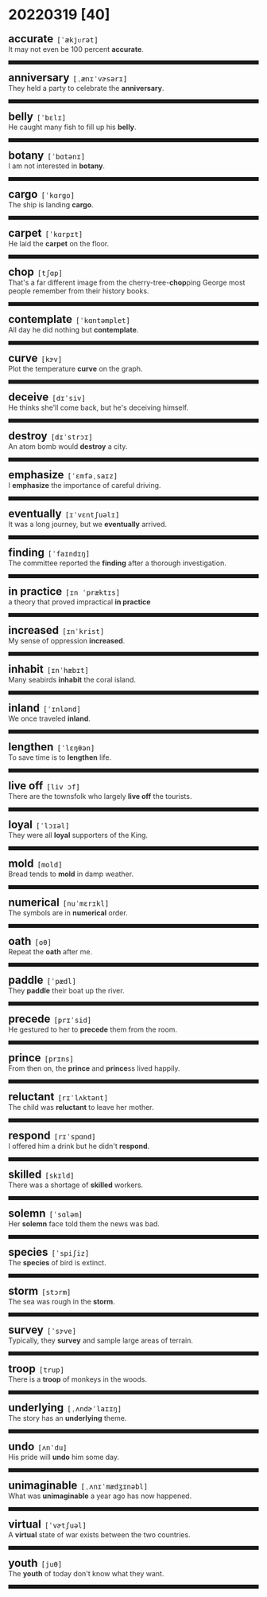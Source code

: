 <style>
/*不显示details的三角符号*/
details > summary::marker {
    display: none;
    content: none;
}
/*去掉外边框*/
details summary{
    outline:none;
    cursor:pointer;/*鼠标放上去之后变成手型*/
}
/*去掉前面默认的小黑三角*/
details summary::-webkit-details-marker{
    display:none; 
}
</style>
# 20220319 [40]  

<div style="display: flex;align-items: baseline;">
    <h2 style="margin-bottom: 0;margin-top: 0">accurate</h2>
    <p style="padding:0 .5em; margin: 0;font-family: monospace;">[ˈækjᴜrət]</p>
    <p class="interpretation_23622" style="display:none ;padding:0 .5em; margin: 0; white-space: nowrap;overflow: hidden;text-overflow: ellipsis;">adj. 精确的；无误的</p>
</div>
<details class="details_23622">
    <summary style="color: #303030;">It may not even be 100 percent <strong>accurate</strong>.</summary>
    它甚至可能不是百分之百准确的。
</details>
<hr style="padding-bottom: 0.5em;" />


<div style="display: flex;align-items: baseline;">
    <h2 style="margin-bottom: 0;margin-top: 0">anniversary</h2>
    <p style="padding:0 .5em; margin: 0;font-family: monospace;">[ˌænɪˈvɚsərɪ]</p>
    <p class="interpretation_23622" style="display:none ;padding:0 .5em; margin: 0; white-space: nowrap;overflow: hidden;text-overflow: ellipsis;">n. 周年纪念日</p>
</div>
<details class="details_23622">
    <summary style="color: #303030;">They held a party to celebrate the <strong>anniversary</strong>.</summary>
    为了庆祝周年纪念他们举办了一个宴会。
</details>
<hr style="padding-bottom: 0.5em;" />


<div style="display: flex;align-items: baseline;">
    <h2 style="margin-bottom: 0;margin-top: 0">belly</h2>
    <p style="padding:0 .5em; margin: 0;font-family: monospace;">[ˈbɛlɪ]</p>
    <p class="interpretation_23622" style="display:none ;padding:0 .5em; margin: 0; white-space: nowrap;overflow: hidden;text-overflow: ellipsis;">n. 腹部；肚子</p>
</div>
<details class="details_23622">
    <summary style="color: #303030;">He caught many fish to fill up his <strong>belly</strong>.</summary>
    他捉了很多鱼，填饱了肚子。
</details>
<hr style="padding-bottom: 0.5em;" />


<div style="display: flex;align-items: baseline;">
    <h2 style="margin-bottom: 0;margin-top: 0">botany</h2>
    <p style="padding:0 .5em; margin: 0;font-family: monospace;">[ˈbɑtənɪ]</p>
    <p class="interpretation_23622" style="display:none ;padding:0 .5em; margin: 0; white-space: nowrap;overflow: hidden;text-overflow: ellipsis;">n. 植物学</p>
</div>
<details class="details_23622">
    <summary style="color: #303030;">I am not interested in <strong>botany</strong>.</summary>
    我对植物学不感兴趣。
</details>
<hr style="padding-bottom: 0.5em;" />


<div style="display: flex;align-items: baseline;">
    <h2 style="margin-bottom: 0;margin-top: 0">cargo</h2>
    <p style="padding:0 .5em; margin: 0;font-family: monospace;">[ˈkɑrgo]</p>
    <p class="interpretation_23622" style="display:none ;padding:0 .5em; margin: 0; white-space: nowrap;overflow: hidden;text-overflow: ellipsis;">n. 货物</p>
</div>
<details class="details_23622">
    <summary style="color: #303030;">The ship is landing <strong>cargo</strong>.</summary>
    这艘船正在卸货。
</details>
<hr style="padding-bottom: 0.5em;" />


<div style="display: flex;align-items: baseline;">
    <h2 style="margin-bottom: 0;margin-top: 0">carpet</h2>
    <p style="padding:0 .5em; margin: 0;font-family: monospace;">[ˈkɑrpɪt]</p>
    <p class="interpretation_23622" style="display:none ;padding:0 .5em; margin: 0; white-space: nowrap;overflow: hidden;text-overflow: ellipsis;">n. 地毯</p>
</div>
<details class="details_23622">
    <summary style="color: #303030;">He laid the <strong>carpet</strong> on the floor.</summary>
    他把地毯铺在地面上。
</details>
<hr style="padding-bottom: 0.5em;" />


<div style="display: flex;align-items: baseline;">
    <h2 style="margin-bottom: 0;margin-top: 0">chop</h2>
    <p style="padding:0 .5em; margin: 0;font-family: monospace;">[tʃɑp]</p>
    <p class="interpretation_23622" style="display:none ;padding:0 .5em; margin: 0; white-space: nowrap;overflow: hidden;text-overflow: ellipsis;">v. 砍；劈；剁
n. 砍；剁；排骨</p>
</div>
<details class="details_23622">
    <summary style="color: #303030;">That's a far different image from the cherry-tree-<strong>chop</strong>ping George most people remember from their history books.</summary>
    这与大多数人从历史书中记得的那个砍樱桃树的乔治形象大有出入。
</details>
<hr style="padding-bottom: 0.5em;" />


<div style="display: flex;align-items: baseline;">
    <h2 style="margin-bottom: 0;margin-top: 0">contemplate</h2>
    <p style="padding:0 .5em; margin: 0;font-family: monospace;">[ˈkɑntəmplet]</p>
    <p class="interpretation_23622" style="display:none ;padding:0 .5em; margin: 0; white-space: nowrap;overflow: hidden;text-overflow: ellipsis;">v. 注视；凝视；沉思；思忖</p>
</div>
<details class="details_23622">
    <summary style="color: #303030;">All day he did nothing but <strong>contemplate</strong>.</summary>
    他整天除了沉思外没做任何事。
</details>
<hr style="padding-bottom: 0.5em;" />


<div style="display: flex;align-items: baseline;">
    <h2 style="margin-bottom: 0;margin-top: 0">curve</h2>
    <p style="padding:0 .5em; margin: 0;font-family: monospace;">[kɝv]</p>
    <p class="interpretation_23622" style="display:none ;padding:0 .5em; margin: 0; white-space: nowrap;overflow: hidden;text-overflow: ellipsis;">n. 曲线；弯曲
v. （使）弯成弧形</p>
</div>
<details class="details_23622">
    <summary style="color: #303030;">Plot the temperature <strong>curve</strong> on the graph.</summary>
    在图表上绘出温度曲线。
</details>
<hr style="padding-bottom: 0.5em;" />


<div style="display: flex;align-items: baseline;">
    <h2 style="margin-bottom: 0;margin-top: 0">deceive</h2>
    <p style="padding:0 .5em; margin: 0;font-family: monospace;">[dɪˈsiv]</p>
    <p class="interpretation_23622" style="display:none ;padding:0 .5em; margin: 0; white-space: nowrap;overflow: hidden;text-overflow: ellipsis;">v. 欺骗；蒙骗</p>
</div>
<details class="details_23622">
    <summary style="color: #303030;">He thinks she'll come back, but he's deceiving himself.</summary>
    他认为她会回来，实际上他是在自欺欺人。
</details>
<hr style="padding-bottom: 0.5em;" />


<div style="display: flex;align-items: baseline;">
    <h2 style="margin-bottom: 0;margin-top: 0">destroy</h2>
    <p style="padding:0 .5em; margin: 0;font-family: monospace;">[dɪˈstrɔɪ]</p>
    <p class="interpretation_23622" style="display:none ;padding:0 .5em; margin: 0; white-space: nowrap;overflow: hidden;text-overflow: ellipsis;">v. 破坏；摧毁</p>
</div>
<details class="details_23622">
    <summary style="color: #303030;">An atom bomb would <strong>destroy</strong> a city.</summary>
    一颗原子弹就可以摧毁一座城市。
</details>
<hr style="padding-bottom: 0.5em;" />


<div style="display: flex;align-items: baseline;">
    <h2 style="margin-bottom: 0;margin-top: 0">emphasize</h2>
    <p style="padding:0 .5em; margin: 0;font-family: monospace;">[ˈɛmfəˌsaɪz]</p>
    <p class="interpretation_23622" style="display:none ;padding:0 .5em; margin: 0; white-space: nowrap;overflow: hidden;text-overflow: ellipsis;">v. 强调；着重</p>
</div>
<details class="details_23622">
    <summary style="color: #303030;">I <strong>emphasize</strong> the importance of careful driving.</summary>
    我强调小心驾驶的重要性。
</details>
<hr style="padding-bottom: 0.5em;" />


<div style="display: flex;align-items: baseline;">
    <h2 style="margin-bottom: 0;margin-top: 0">eventually</h2>
    <p style="padding:0 .5em; margin: 0;font-family: monospace;">[ɪˈvɛntʃuəlɪ]</p>
    <p class="interpretation_23622" style="display:none ;padding:0 .5em; margin: 0; white-space: nowrap;overflow: hidden;text-overflow: ellipsis;">adv. 最后；终于</p>
</div>
<details class="details_23622">
    <summary style="color: #303030;">It was a long journey, but we <strong>eventually</strong> arrived.</summary>
    旅程很长，但我们最后还是到达了。
</details>
<hr style="padding-bottom: 0.5em;" />


<div style="display: flex;align-items: baseline;">
    <h2 style="margin-bottom: 0;margin-top: 0">finding</h2>
    <p style="padding:0 .5em; margin: 0;font-family: monospace;">[ˈfaɪndɪŋ]</p>
    <p class="interpretation_23622" style="display:none ;padding:0 .5em; margin: 0; white-space: nowrap;overflow: hidden;text-overflow: ellipsis;">n. 裁决；调查发现
v. 找到；发现；“find”的现在分词</p>
</div>
<details class="details_23622">
    <summary style="color: #303030;">The committee reported the <strong>finding</strong> after a thorough investigation.</summary>
    委员会在彻底调查以后报告了调查结果。
</details>
<hr style="padding-bottom: 0.5em;" />


<div style="display: flex;align-items: baseline;">
    <h2 style="margin-bottom: 0;margin-top: 0">in practice</h2>
    <p style="padding:0 .5em; margin: 0;font-family: monospace;">[ɪn ˈpræktɪs]</p>
    <p class="interpretation_23622" style="display:none ;padding:0 .5em; margin: 0; white-space: nowrap;overflow: hidden;text-overflow: ellipsis;">phrase. 在实践中；实际上</p>
</div>
<details class="details_23622">
    <summary style="color: #303030;">a theory that proved impractical <strong>in practice</strong></summary>
    一个被证明在实践中不实用的理论
</details>
<hr style="padding-bottom: 0.5em;" />


<div style="display: flex;align-items: baseline;">
    <h2 style="margin-bottom: 0;margin-top: 0">increased</h2>
    <p style="padding:0 .5em; margin: 0;font-family: monospace;">[ɪnˈkrist]</p>
    <p class="interpretation_23622" style="display:none ;padding:0 .5em; margin: 0; white-space: nowrap;overflow: hidden;text-overflow: ellipsis;">adj. 增加的；增强的
v. 增加；增多；“increase”的过去分词和过去式</p>
</div>
<details class="details_23622">
    <summary style="color: #303030;">My sense of oppression <strong>increased</strong>.</summary>
    我的压抑感越来越厉害。
</details>
<hr style="padding-bottom: 0.5em;" />


<div style="display: flex;align-items: baseline;">
    <h2 style="margin-bottom: 0;margin-top: 0">inhabit</h2>
    <p style="padding:0 .5em; margin: 0;font-family: monospace;">[ɪnˈhæbɪt]</p>
    <p class="interpretation_23622" style="display:none ;padding:0 .5em; margin: 0; white-space: nowrap;overflow: hidden;text-overflow: ellipsis;">v. 居住于；栖息</p>
</div>
<details class="details_23622">
    <summary style="color: #303030;">Many seabirds <strong>inhabit</strong> the coral island.</summary>
    这个珊瑚岛上栖息着很多海鸟。
</details>
<hr style="padding-bottom: 0.5em;" />


<div style="display: flex;align-items: baseline;">
    <h2 style="margin-bottom: 0;margin-top: 0">inland</h2>
    <p style="padding:0 .5em; margin: 0;font-family: monospace;">[ˈɪnlənd]</p>
    <p class="interpretation_23622" style="display:none ;padding:0 .5em; margin: 0; white-space: nowrap;overflow: hidden;text-overflow: ellipsis;">adj. 内陆的；国内的
adv. 在内陆；向内地；国内地
n. 内地；国内；内陆</p>
</div>
<details class="details_23622">
    <summary style="color: #303030;">We once traveled <strong>inland</strong>.</summary>
    我们曾经在国内旅行。
</details>
<hr style="padding-bottom: 0.5em;" />


<div style="display: flex;align-items: baseline;">
    <h2 style="margin-bottom: 0;margin-top: 0">lengthen</h2>
    <p style="padding:0 .5em; margin: 0;font-family: monospace;">[ˈlɛŋθən]</p>
    <p class="interpretation_23622" style="display:none ;padding:0 .5em; margin: 0; white-space: nowrap;overflow: hidden;text-overflow: ellipsis;">v. 延长；加长</p>
</div>
<details class="details_23622">
    <summary style="color: #303030;">To save time is to <strong>lengthen</strong> life.</summary>
    节省时间就是延长生命。 / 惜时即延寿。
</details>
<hr style="padding-bottom: 0.5em;" />


<div style="display: flex;align-items: baseline;">
    <h2 style="margin-bottom: 0;margin-top: 0">live off</h2>
    <p style="padding:0 .5em; margin: 0;font-family: monospace;">[liv ɔf]</p>
    <p class="interpretation_23622" style="display:none ;padding:0 .5em; margin: 0; white-space: nowrap;overflow: hidden;text-overflow: ellipsis;">phrase. 住在...外；以…为食；靠...生活</p>
</div>
<details class="details_23622">
    <summary style="color: #303030;">There are the townsfolk who largely <strong>live off</strong> the tourists.</summary>
    这里的城镇居民大部分依赖游客而生活。
</details>
<hr style="padding-bottom: 0.5em;" />


<div style="display: flex;align-items: baseline;">
    <h2 style="margin-bottom: 0;margin-top: 0">loyal</h2>
    <p style="padding:0 .5em; margin: 0;font-family: monospace;">[ˈlɔɪəl]</p>
    <p class="interpretation_23622" style="display:none ;padding:0 .5em; margin: 0; white-space: nowrap;overflow: hidden;text-overflow: ellipsis;">adj.  忠诚的；忠心的</p>
</div>
<details class="details_23622">
    <summary style="color: #303030;">They were all <strong>loyal</strong> supporters of the King.</summary>
    他们都是国王忠实的支持者。
</details>
<hr style="padding-bottom: 0.5em;" />


<div style="display: flex;align-items: baseline;">
    <h2 style="margin-bottom: 0;margin-top: 0">mold</h2>
    <p style="padding:0 .5em; margin: 0;font-family: monospace;">[mold]</p>
    <p class="interpretation_23622" style="display:none ;padding:0 .5em; margin: 0; white-space: nowrap;overflow: hidden;text-overflow: ellipsis;">n. 模具；霉菌
v. 制模；塑造；发霉</p>
</div>
<details class="details_23622">
    <summary style="color: #303030;">Bread tends to <strong>mold</strong> in damp weather.</summary>
    面包在潮湿的天气里容易发霉。
</details>
<hr style="padding-bottom: 0.5em;" />


<div style="display: flex;align-items: baseline;">
    <h2 style="margin-bottom: 0;margin-top: 0">numerical</h2>
    <p style="padding:0 .5em; margin: 0;font-family: monospace;">[nuˈmɛrɪkl]</p>
    <p class="interpretation_23622" style="display:none ;padding:0 .5em; margin: 0; white-space: nowrap;overflow: hidden;text-overflow: ellipsis;">adj. 数字的</p>
</div>
<details class="details_23622">
    <summary style="color: #303030;">The symbols are in <strong>numerical</strong> order.</summary>
    这些号码是按数字顺序排列的。
</details>
<hr style="padding-bottom: 0.5em;" />


<div style="display: flex;align-items: baseline;">
    <h2 style="margin-bottom: 0;margin-top: 0">oath</h2>
    <p style="padding:0 .5em; margin: 0;font-family: monospace;">[oθ]</p>
    <p class="interpretation_23622" style="display:none ;padding:0 .5em; margin: 0; white-space: nowrap;overflow: hidden;text-overflow: ellipsis;">n. 誓言；誓约；咒骂语</p>
</div>
<details class="details_23622">
    <summary style="color: #303030;">Repeat the <strong>oath</strong> after me.</summary>
    请跟着我宣誓。
</details>
<hr style="padding-bottom: 0.5em;" />


<div style="display: flex;align-items: baseline;">
    <h2 style="margin-bottom: 0;margin-top: 0">paddle</h2>
    <p style="padding:0 .5em; margin: 0;font-family: monospace;">[ˈpædl]</p>
    <p class="interpretation_23622" style="display:none ;padding:0 .5em; margin: 0; white-space: nowrap;overflow: hidden;text-overflow: ellipsis;">n. 桨
v. 用桨划船</p>
</div>
<details class="details_23622">
    <summary style="color: #303030;">They <strong>paddle</strong> their boat up the river.</summary>
    他们划着小船往上游去了。
</details>
<hr style="padding-bottom: 0.5em;" />


<div style="display: flex;align-items: baseline;">
    <h2 style="margin-bottom: 0;margin-top: 0">precede</h2>
    <p style="padding:0 .5em; margin: 0;font-family: monospace;">[prɪˈsid]</p>
    <p class="interpretation_23622" style="display:none ;padding:0 .5em; margin: 0; white-space: nowrap;overflow: hidden;text-overflow: ellipsis;">v. 先于；领先；优于</p>
</div>
<details class="details_23622">
    <summary style="color: #303030;">He gestured to her to <strong>precede</strong> them from the room.</summary>
    他做手势，让她先于他们离开房间。
</details>
<hr style="padding-bottom: 0.5em;" />


<div style="display: flex;align-items: baseline;">
    <h2 style="margin-bottom: 0;margin-top: 0">prince</h2>
    <p style="padding:0 .5em; margin: 0;font-family: monospace;">[prɪns]</p>
    <p class="interpretation_23622" style="display:none ;padding:0 .5em; margin: 0; white-space: nowrap;overflow: hidden;text-overflow: ellipsis;">n. 王子；君主</p>
</div>
<details class="details_23622">
    <summary style="color: #303030;">From then on, the <strong>prince</strong> and <strong>prince</strong>ss lived happily.</summary>
    从那时起，王子与公主就幸福地生活在一起。
</details>
<hr style="padding-bottom: 0.5em;" />


<div style="display: flex;align-items: baseline;">
    <h2 style="margin-bottom: 0;margin-top: 0">reluctant</h2>
    <p style="padding:0 .5em; margin: 0;font-family: monospace;">[rɪˈlʌktənt]</p>
    <p class="interpretation_23622" style="display:none ;padding:0 .5em; margin: 0; white-space: nowrap;overflow: hidden;text-overflow: ellipsis;">adj. 不情愿的；勉强的</p>
</div>
<details class="details_23622">
    <summary style="color: #303030;">The child was <strong>reluctant</strong> to leave her mother.</summary>
    这个孩子不愿意离开她的妈妈。
</details>
<hr style="padding-bottom: 0.5em;" />


<div style="display: flex;align-items: baseline;">
    <h2 style="margin-bottom: 0;margin-top: 0">respond</h2>
    <p style="padding:0 .5em; margin: 0;font-family: monospace;">[rɪˈspɑnd]</p>
    <p class="interpretation_23622" style="display:none ;padding:0 .5em; margin: 0; white-space: nowrap;overflow: hidden;text-overflow: ellipsis;">v. 回答；回应
n. 回答；回应</p>
</div>
<details class="details_23622">
    <summary style="color: #303030;">I offered him a drink but he didn't <strong>respond</strong>.</summary>
    我请他喝酒，但他未作回答。
</details>
<hr style="padding-bottom: 0.5em;" />


<div style="display: flex;align-items: baseline;">
    <h2 style="margin-bottom: 0;margin-top: 0">skilled</h2>
    <p style="padding:0 .5em; margin: 0;font-family: monospace;">[skɪld]</p>
    <p class="interpretation_23622" style="display:none ;padding:0 .5em; margin: 0; white-space: nowrap;overflow: hidden;text-overflow: ellipsis;">adj. 熟练的；有技能的</p>
</div>
<details class="details_23622">
    <summary style="color: #303030;">There was a shortage of <strong>skilled</strong> workers.</summary>
    缺少熟练工人。
</details>
<hr style="padding-bottom: 0.5em;" />


<div style="display: flex;align-items: baseline;">
    <h2 style="margin-bottom: 0;margin-top: 0">solemn</h2>
    <p style="padding:0 .5em; margin: 0;font-family: monospace;">[ˈsɑləm]</p>
    <p class="interpretation_23622" style="display:none ;padding:0 .5em; margin: 0; white-space: nowrap;overflow: hidden;text-overflow: ellipsis;">adj. 严肃的；庄严的；隆重的</p>
</div>
<details class="details_23622">
    <summary style="color: #303030;">Her <strong>solemn</strong> face told them the news was bad.</summary>
    她严肃的表情告诉他们那是坏消息。
</details>
<hr style="padding-bottom: 0.5em;" />


<div style="display: flex;align-items: baseline;">
    <h2 style="margin-bottom: 0;margin-top: 0">species</h2>
    <p style="padding:0 .5em; margin: 0;font-family: monospace;">[ˈspiʃiz]</p>
    <p class="interpretation_23622" style="display:none ;padding:0 .5em; margin: 0; white-space: nowrap;overflow: hidden;text-overflow: ellipsis;">n. 物种；种类</p>
</div>
<details class="details_23622">
    <summary style="color: #303030;">The <strong>species</strong> of bird is extinct.</summary>
    这种鸟类已经绝种了。
</details>
<hr style="padding-bottom: 0.5em;" />


<div style="display: flex;align-items: baseline;">
    <h2 style="margin-bottom: 0;margin-top: 0">storm</h2>
    <p style="padding:0 .5em; margin: 0;font-family: monospace;">[stɔrm]</p>
    <p class="interpretation_23622" style="display:none ;padding:0 .5em; margin: 0; white-space: nowrap;overflow: hidden;text-overflow: ellipsis;">n. 暴风雨；雷暴雨</p>
</div>
<details class="details_23622">
    <summary style="color: #303030;">The sea was rough in the <strong>storm</strong>.</summary>
    大海在风暴中波涛汹涌。
</details>
<hr style="padding-bottom: 0.5em;" />


<div style="display: flex;align-items: baseline;">
    <h2 style="margin-bottom: 0;margin-top: 0">survey</h2>
    <p style="padding:0 .5em; margin: 0;font-family: monospace;">[ˈsɝve]</p>
    <p class="interpretation_23622" style="display:none ;padding:0 .5em; margin: 0; white-space: nowrap;overflow: hidden;text-overflow: ellipsis;">v. 调查；勘测
n. 调查；勘测</p>
</div>
<details class="details_23622">
    <summary style="color: #303030;">Typically, they <strong>survey</strong> and sample large areas of terrain.</summary>
    他们的典型做法是对大面积区域进行勘测抽样。
</details>
<hr style="padding-bottom: 0.5em;" />


<div style="display: flex;align-items: baseline;">
    <h2 style="margin-bottom: 0;margin-top: 0">troop</h2>
    <p style="padding:0 .5em; margin: 0;font-family: monospace;">[trup]</p>
    <p class="interpretation_23622" style="display:none ;padding:0 .5em; margin: 0; white-space: nowrap;overflow: hidden;text-overflow: ellipsis;">n. 军队（复）；部队（复）；连；队；群
v. 群集；结队；成群前行</p>
</div>
<details class="details_23622">
    <summary style="color: #303030;">There is a <strong>troop</strong> of monkeys in the woods.</summary>
    林子中有一群猴子。
</details>
<hr style="padding-bottom: 0.5em;" />


<div style="display: flex;align-items: baseline;">
    <h2 style="margin-bottom: 0;margin-top: 0">underlying</h2>
    <p style="padding:0 .5em; margin: 0;font-family: monospace;">[ˌʌndɚˈlaɪɪŋ]</p>
    <p class="interpretation_23622" style="display:none ;padding:0 .5em; margin: 0; white-space: nowrap;overflow: hidden;text-overflow: ellipsis;">adj. 在下面的；根本的；潜在的
v. 为…的起因；构成…的基础；“underlie”的现在分词</p>
</div>
<details class="details_23622">
    <summary style="color: #303030;">The story has an <strong>underlying</strong> theme.</summary>
    这故事有一个内在的主题。
</details>
<hr style="padding-bottom: 0.5em;" />


<div style="display: flex;align-items: baseline;">
    <h2 style="margin-bottom: 0;margin-top: 0">undo</h2>
    <p style="padding:0 .5em; margin: 0;font-family: monospace;">[ʌnˈdu]</p>
    <p class="interpretation_23622" style="display:none ;padding:0 .5em; margin: 0; white-space: nowrap;overflow: hidden;text-overflow: ellipsis;">v. 解开；撤销；毁掉</p>
</div>
<details class="details_23622">
    <summary style="color: #303030;">His pride will <strong>undo</strong> him some day.</summary>
    他的傲慢总有一天会毁了他。
</details>
<hr style="padding-bottom: 0.5em;" />


<div style="display: flex;align-items: baseline;">
    <h2 style="margin-bottom: 0;margin-top: 0">unimaginable</h2>
    <p style="padding:0 .5em; margin: 0;font-family: monospace;">[ˌʌnɪˈmædʒɪnəbl]</p>
    <p class="interpretation_23622" style="display:none ;padding:0 .5em; margin: 0; white-space: nowrap;overflow: hidden;text-overflow: ellipsis;">adj. 难以置信的；不可想象的</p>
</div>
<details class="details_23622">
    <summary style="color: #303030;">What was <strong>unimaginable</strong> a year ago has now happened.</summary>
    一年前无法想象的事情现在发生了。
</details>
<hr style="padding-bottom: 0.5em;" />


<div style="display: flex;align-items: baseline;">
    <h2 style="margin-bottom: 0;margin-top: 0">virtual</h2>
    <p style="padding:0 .5em; margin: 0;font-family: monospace;">[ˈvɚtʃuəl]</p>
    <p class="interpretation_23622" style="display:none ;padding:0 .5em; margin: 0; white-space: nowrap;overflow: hidden;text-overflow: ellipsis;">adj. 几乎的；实际上的；事实上的；虚拟的</p>
</div>
<details class="details_23622">
    <summary style="color: #303030;">A <strong>virtual</strong> state of war exists between the two countries.</summary>
    这两国间实际上处于战争状态。
</details>
<hr style="padding-bottom: 0.5em;" />


<div style="display: flex;align-items: baseline;">
    <h2 style="margin-bottom: 0;margin-top: 0">youth</h2>
    <p style="padding:0 .5em; margin: 0;font-family: monospace;">[juθ]</p>
    <p class="interpretation_23622" style="display:none ;padding:0 .5em; margin: 0; white-space: nowrap;overflow: hidden;text-overflow: ellipsis;">n. 青春；年轻；青年</p>
</div>
<details class="details_23622">
    <summary style="color: #303030;">The <strong>youth</strong> of today don't know what they want.</summary>
    现今的青年人不知道自己想要什么。
</details>
<hr style="padding-bottom: 0.5em;" />

<script>
const details = document.querySelectorAll('.details_23622');
const translates = document.querySelectorAll('.interpretation_23622');

details.forEach((item, index) => item.addEventListener('toggle', () => {
    if (item.open) {
        translates[index].style.display = 'block';
    } else translates[index].style.display = 'none';
}));
</script>
